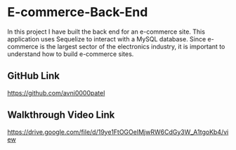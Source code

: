 # E-commerce-Back-End
In this project I have built the back end for an e-commerce site. This application uses Sequelize to interact with a MySQL database. Since e-commerce is the largest sector of the electronics industry, it is important to understand how to build e-commerce sites.
## GitHub Link
https://github.com/avni0000patel
## Walkthrough Video Link
https://drive.google.com/file/d/19ye1FtOGOeIMjwRW6CdGy3W_A1tgoKb4/view
